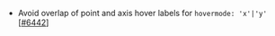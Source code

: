  - Avoid overlap of point and axis hover labels for `hovermode: 'x'|'y'` [[#6442](https://github.com/plotly/plotly.js/pull/6442)]
